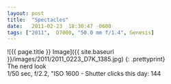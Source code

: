```yaml
---
layout: post
title:  "Spectacles"
date:   2011-02-23  18:30:47 -0600
tags: ["2011",  D7000, "50.0 mm f/1.4", Genesis]
---
```

![{{ page.title }} Image]({{ site.baseurl }}/images/2011/2011_0223_D7K_1385.jpg)
{: .prettyprint}  
The nerd look  
1/50 sec, f/2.2, "ISO 1600 - Shutter clicks this day: 144